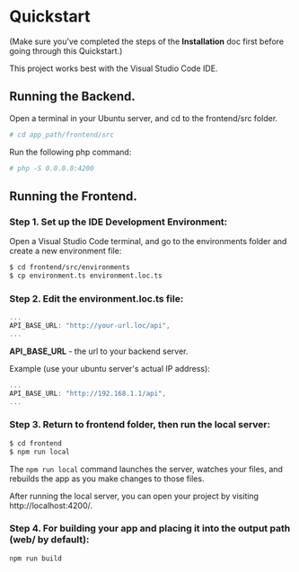 # Quickstart
(Make sure you've completed the steps of the **Installation** doc first before going through this Quickstart.)

This project works best with the Visual Studio Code IDE.

## Running the Backend.

Open a terminal in your Ubuntu server, and cd to the frontend/src folder.
```bash
# cd app_path/frontend/src
```
Run the following php command:
```bash
# php -S 0.0.0.0:4200
```

## Running the Frontend.

### **Step 1.** Set up the IDE Development Environment:
Open a Visual Studio Code terminal, and go to the environments folder and create a new environment file:
```bash
$ cd frontend/src/environments
$ cp environment.ts environment.loc.ts
```

### **Step 2.** Edit the environment.loc.ts file:
```js
...
API_BASE_URL: "http://your-url.loc/api",
...
```
**API_BASE_URL** - the url to your backend server.

Example (use your ubuntu server's actual IP address):
```js
...
API_BASE_URL: "http://192.168.1.1/api",
...
```

### **Step 3.** Return to frontend folder, then run the local server:
```bash
$ cd frontend
$ npm run local
```
The `npm run local` command launches the server, watches your files, and rebuilds the app as you make changes to those files.

After running the local server, you can open your project by visiting http://localhost:4200/.

### **Step 4.** For building your app and placing it into the output path (web/ by default):
```bash
npm run build
```
